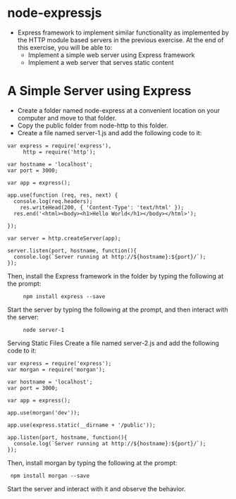 # node-expressjs
* Express framework to implement similar functionality as implemented by the HTTP module based   servers in the previous exercise. At the end of this exercise, you will be able to:
  - Implement a simple web server using Express framework
  - Implement a web server that serves static content
# A Simple Server using Express
  - Create a folder named node-express at a convenient location on your computer and move to     that folder.
   - Copy the public folder from node-http to this folder.
   - Create a file named server-1.js and add the following code to it:

````
var express = require('express'),
     http = require('http');

var hostname = 'localhost';
var port = 3000;

var app = express();

app.use(function (req, res, next) {
  console.log(req.headers);
    res.writeHead(200, { 'Content-Type': 'text/html' });
  res.end('<html><body><h1>Hello World</h1></body></html>');

});

var server = http.createServer(app);

server.listen(port, hostname, function(){
  console.log(`Server running at http://${hostname}:${port}/`);
});
````

Then, install the Express framework in the folder by typing the following at the prompt:

````
     npm install express --save
````

Start the server by typing the following at the prompt, and then interact with the server:

````
     node server-1
````

Serving Static Files
Create a file named server-2.js and add the following code to it:

````
var express = require('express');
var morgan = require('morgan');

var hostname = 'localhost';
var port = 3000;

var app = express();

app.use(morgan('dev'));

app.use(express.static(__dirname + '/public'));

app.listen(port, hostname, function(){
  console.log(`Server running at http://${hostname}:${port}/`);
});
````

Then, install morgan by typing the following at the prompt:
````
 npm install morgan --save
````

Start the server and interact with it and observe the behavior.